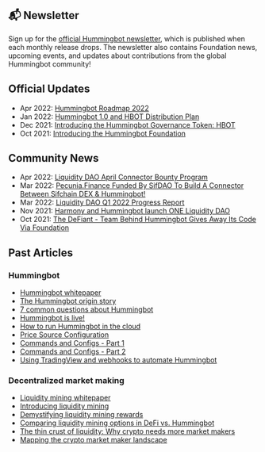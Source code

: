## 📬 Newsletter

Sign up for the [official Hummingbot newsletter](https://hummingbot.substack.com/), which is published when each monthly release drops. The newsletter also contains Foundation news, upcoming events, and updates about contributions from the global Hummingbot community!

## Official Updates

* Apr 2022: [Hummingbot Roadmap 2022](./roadmap-2022)
* Jan 2022: [Hummingbot 1.0 and HBOT Distribution Plan](./hummingbot-1-0)
* Dec 2021: [Introducing the Hummingbot Governance Token: HBOT](./hbot)
* Oct 2021: [Introducing the Hummingbot Foundation](./foundation)

## Community News

* Apr 2022: [Liquidity DAO April Connector Bounty Program](https://talk.harmony.one/t/liquidity-dao-april-connectors-bounty-program/16599)
* Mar 2022: [Pecunia.Finance Funded By SifDAO To Build A Connector Between Sifchain DEX & Hummingbot!](https://medium.com/@pecuniafinancedao/pecunia-finance-funded-by-sifdao-to-build-a-connector-between-sifchain-dex-hummingbot-b2845f843682)
* Mar 2022: [Liquidity DAO Q1 2022 Progress Report](https://talk.harmony.one/t/liquidity-dao-q1-2022-term-1-progress-report/15179/4)
* Nov 2021: [Harmony and Hummingbot launch ONE Liquidity DAO](https://medium.com/harmony-one/harmony-and-hummingbot-launch-liquidity-dao-fef96b761c8f)
* Oct 2021: [The DeFiant - Team Behind Hummingbot Gives Away Its Code Via Foundation](https://thedefiant.io/coin-alpha-hummingbot-foundation/)

## Past Articles

### Hummingbot

* [Hummingbot whitepaper](https://hummingbot.io/hummingbot.pdf)
* [The Hummingbot origin story](https://hummingbot.io/blog/2019-03-from-hedge-fund-to-market-making-bot)
* [7 common questions about Hummingbot](https://hummingbot.io/blog/2019-03-7-hummingbot-questions/)
* [Hummingbot is live!](https://hummingbot.io/blog/2019-04-announcing-hummingbot)
* [How to run Hummingbot in the cloud](https://blog.hummingbot.org/2019-06-cloud-providers/)
* [Price Source Configuration](https://blog.hummingbot.org/2020-11-commands-and-config-price-source/)
* [Commands and Configs - Part 1](https://blog.hummingbot.org/2020-11-commands-and-configs-part1/)
* [Commands and Configs - Part 2](https://blog.hummingbot.org/2020-11-commands-and-configs-part2/)
* [Using TradingView and webhooks to automate Hummingbot](https://blog.hummingbot.org/2021-01-automate-tradingview-for-hummingbot/)

### Decentralized market making

* [Liquidity mining whitepaper](https://hummingbot.io/liquidity-mining.pdf)
* [Introducing liquidity mining](https://hummingbot.io/blog/2019-11-liquidity-mining)
* [Demystifying liquidity mining rewards](https://hummingbot.io/blog/2019-12-liquidity-mining-rewards)
* [Comparing liquidity mining options in DeFi vs. Hummingbot](https://hummingbot.io/blog/2020-08-liquidity-mining-hummingbot-vs-defi)
* [The thin crust of liquidity: Why crypto needs more market makers](https://hummingbot.io/blog/2019-01-thin-crust-of-liquidity)
* [Mapping the crypto market maker landscape](https://blog.hummingbot.org/2020-02-crypto-market-marker-list/)
